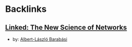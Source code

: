 
# Backlinks
## [Linked: The New Science of Networks](<Linked: The New Science of Networks.md>)
- by: [Albert-László Barabási](<Albert-László Barabási.md>)

